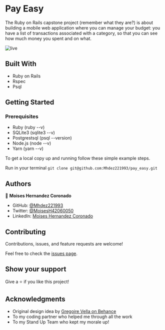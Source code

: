 # Pay Easy

The Ruby on Rails capstone project (remember what they are?) is about building a mobile web application where you can manage your budget: you have a list of transactions associated with a category, so that you can see how much money you spent and on what.

![live](https://obscure-spire-53238.herokuapp.com/categories)

## Built With

- Ruby on Rails
- Rspec
- Psql

## Getting Started

### Prerequisites

- Ruby (ruby --v)
- SQLite3 (sqlite3 --v)
- Postgrestsql (psql --version)
- Node.js (node --v)
- Yarn (yarn --v)

To get a local copy up and running follow these simple example steps.

Run in your terminal `git clone git@github.com:Mhdez221993/pay_easy.git`

## Authors

👤 **Moises Hernandez Coronado**

- GitHub: [@Mhdez221993](https://github.com/Mhdez221993)
- Twitter: [@MoisesH42060050](https://twitter.com/MoisesH42060050)
- LinkedIn: [Moises Hernandez Coronado](https://www.linkedin.com/in/moises-hernandez-9bbb17145/)

## Contributing

Contributions, issues, and feature requests are welcome!

Feel free to check the [issues page](https://github.com/Mhdez221993/pay_easy/issues).

## Show your support

Give a ⭐️ if you like this project!

## Acknowledgments

- Original design idea by [Gregoire Vella on Behance](https://www.behance.net/gregoirevella)
- To my coding partner who helped me through all the work
- To my Stand Up Team who kept my morale up!

